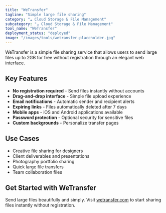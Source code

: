 ```yaml
---
title: "WeTransfer"
tagline: "Simple large file sharing"
category: "☁️ Cloud Storage & File Management"
subcategory: "☁️ Cloud Storage & File Management"
tool_name: "WeTransfer"
deployment_status: "deployed"
image: "/images/tools/wetransfer-placeholder.jpg"
---
```

WeTransfer is a simple file sharing service that allows users to send large files up to 2GB for free without registration through an elegant web interface.

## Key Features

- **No registration required** - Send files instantly without accounts
- **Drag-and-drop interface** - Simple file upload experience
- **Email notifications** - Automatic sender and recipient alerts
- **Expiring links** - Files automatically deleted after 7 days
- **Mobile apps** - iOS and Android applications available
- **Password protection** - Optional security for sensitive files
- **Custom backgrounds** - Personalize transfer pages

## Use Cases

- Creative file sharing for designers
- Client deliverables and presentations
- Photography portfolio sharing
- Quick large file transfers
- Team collaboration files

## Get Started with WeTransfer

Send large files beautifully and simply. Visit [wetransfer.com](https://wetransfer.com) to start sharing files instantly without registration.